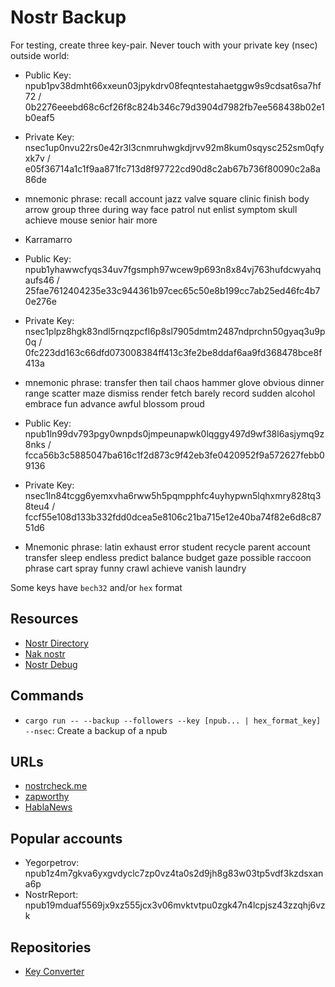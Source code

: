 # Nostr Backup

For testing, create three key-pair. Never touch with your private key (nsec) outside world:

- Public Key: npub1pv38dmht66xxeun03jpykdrv08feqntestahaetggw9s9cdsat6sa7hf72 / 0b2276eeebd68c6cf26f8c824b346c79d3904d7982fb7ee568438b02e1b0eaf5
- Private Key: nsec1up0nvu22rs0e42r3l3cnmruhwgkdjrvv92m8kum0sqysc252sm0qfyxk7v / e05f36714a1c1f9aa871fc713d8f97722cd90d8c2ab67b736f80090c2a8a86de
- mnemonic phrase: recall account jazz valve square clinic finish body arrow group three during way face patrol nut enlist symptom skull achieve mouse senior hair more
- Karramarro
  
- Public Key: npub1yhawwcfyqs34uv7fgsmph97wcew9p693n8x84vj763hufdcwyahqaufs46 / 25fae7612404235e33c944361b97cec65c50e8b199cc7ab25ed46fc4b70e276e
- Private Key: nsec1plpz8hgk83ndl5rnqzpcfl6p8sl7905dmtm2487ndprchn50gyaq3u9p0q / 0fc223dd163c66dfd073008384ff413c3fe2be8ddaf6aa9fd368478bce8f413a
- mnemonic phrase: transfer then tail chaos hammer glove obvious dinner range scatter maze dismiss render fetch barely record sudden alcohol embrace fun advance awful blossom proud

- Public Key: npub1ln99dv793pgy0wnpds0jmpeunapwk0lqggy497d9wf38l6asjymq9z8nks / fcca56b3c5885047ba616c1f2d873c9f42eb3fe0420952f9a572627febb09136
- Private Key: nsec1ln84tcgg6yemxvha6rww5h5pqmpphfc4uyhypwn5lqhxmry828tq38teu4 / fccf55e108d133b332fdd0dcea5e8106c21ba715e12e40ba74f82e6d8c8751d6
- Mnemonic phrase: latin exhaust error student recycle parent account transfer sleep endless predict balance budget gaze possible raccoon phrase cart spray funny crawl achieve vanish laundry

Some keys have `bech32` and/or `hex` format

## Resources

- [Nostr Directory](https://www.nostr.directory/)
- [Nak nostr](https://nak.nostr.com/)
- [Nostr Debug](https://nostrdebug.com)

## Commands

- `cargo run -- --backup --followers --key [npub... | hex_format_key] --nsec`: Create a backup of a npub

## URLs

- [nostrcheck.me](https://nostrcheck.me/gallery/nostockr)
- [zapworthy](https://zapworthy.com/)
- [HablaNews](https://habla.news/)

## Popular accounts

- Yegorpetrov: npub1z4m7gkva6yxgvdyclc7zp0vz4ta0s2d9jh8g83w03tp5vdf3kzdsxana6p
- NostrReport: npub19mduaf5569jx9xz555jcx3v06mvktvtpu0zgk47n4lcpjsz43zzqhj6vzk

## Repositories

- [Key Converter](https://github.com/rot13maxi/key-convertr)

